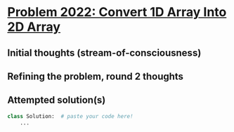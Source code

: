 # [Problem 2022: Convert 1D Array Into 2D Array](https://leetcode.com/problems/convert-1d-array-into-2d-array/description/?envType=daily-question)

## Initial thoughts (stream-of-consciousness)

## Refining the problem, round 2 thoughts

## Attempted solution(s)
```python
class Solution:  # paste your code here!
    ...
```
